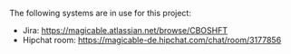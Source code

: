 The following systems are in use for this project:

* Jira: https://magicable.atlassian.net/browse/CBOSHFT 
* Hipchat room: https://magicable-de.hipchat.com/chat/room/3177856